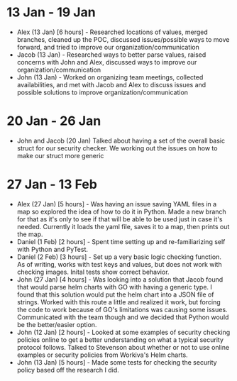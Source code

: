 13 Jan - 19 Jan
===

- Alex (13 Jan) [6 hours] - Researched locations of values, merged branches, cleaned up the POC, discussed issues/possible ways to move forward, and tried to improve our organization/communication
- Jacob (13 Jan) - Researched ways to better parse values, raised concerns with John and Alex, discussed ways to improve our organization/communication
- John (13 Jan) - Worked on organizing team meetings, collected availabilities, and met with Jacob and Alex to discuss issues and possible solutions to improve organization/communication

20 Jan - 26 Jan
===
- John and Jacob (20 Jan) Talked about having a set of the overall basic struct for our security checker. We working out the issues on how to make our struct more generic

27 Jan - 13 Feb
====
- Alex (27 Jan) [5 hours] - Was having an issue saving YAML files in a map so explored the idea of how to do it in Python. Made a new branch for that as it's only to see if that will be able to be used just in case it's needed. Currently it loads the yaml file, saves it to a map, then prints out the map. 
- Daniel (1 Feb) [2 hours] - Spent time setting up and re-familiarizing self with Python and PyTest.
- Daniel (2 Feb) [3 hours] - Set up a very basic logic checking function.  As of writing, works with test keys and values, but does not work with checking images.  Inital tests show correct behavior.
- John (27 Jan) [4 hours] - Was looking into a solution that Jacob found that would parse helm charts with GO with having a generic type. I found that this solution would put the helm chart into a JSON file of strings. Worked with this route a little and realized it work, but forcing the code to work because of GO's limitations was causing some issues. Communicated with the team though and we decided that Python would be the better/easier option.
- John (12 Jan) [2 hours] - Looked at some examples of security checking policies online to get a better understanding on what a typical security protocol follows. Talked to Stevenson about whether or not to use online examples or security policies from Workiva's Helm charts.
- John (13 Jan) [5 hours] - Made some tests for checking the security policy based off the research I did.
